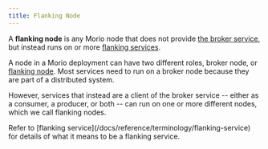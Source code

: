 ```yaml
---
title: Flanking Node
---
```


A __flanking node__ is any Morio node that does not provide [the broker
service](/docs/guides/services/broker), but instead runs on or 
more [flanking services](/docs/reference/terminology/flanking-service).

A node in a Morio deployment can have two different roles, broker node, or
[flanking node](/docs/reference/terminology/flanking-node).  Most services need
to run on a broker node because they are part of a distributed system.

However, services that instead are a client of the broker service  -- either as
a consumer, a producer, or both -- can run on one or more different nodes,
which we call flanking nodes.

<Related>
Refer to [flanking service](/docs/reference/terminology/flanking-service) for
details of what it means to be a flanking service.
</Related>

